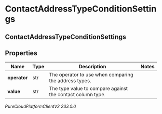 # ContactAddressTypeConditionSettings

## ContactAddressTypeConditionSettings

## Properties

|Name | Type | Description | Notes|
|------------ | ------------- | ------------- | -------------|
| **operator** | str | The operator to use when comparing the address types. | |
| **value** | str | The type value to compare against the contact column type. | |



_PureCloudPlatformClientV2 233.0.0_
